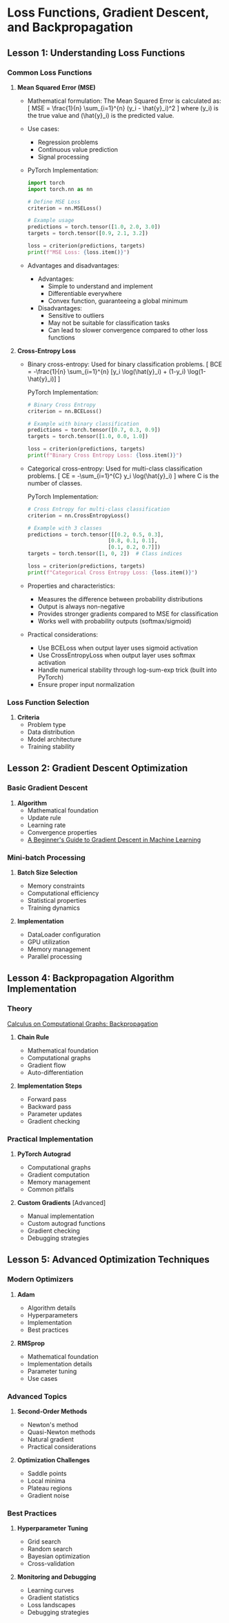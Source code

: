 # Loss Functions, Gradient Descent, and Backpropagation

## Lesson 1: Understanding Loss Functions

### Common Loss Functions
1. **Mean Squared Error (MSE)**
   - Mathematical formulation:
     The Mean Squared Error is calculated as: \[ MSE = \frac{1}{n} \sum_{i=1}^{n} (y_i - \hat{y}_i)^2 \]
     where \(y_i\) is the true value and \(\hat{y}_i\) is the predicted value.
   
   - Use cases:
     - Regression problems
     - Continuous value prediction
     - Signal processing
     
   - PyTorch Implementation:
     ```python
     import torch
     import torch.nn as nn

     # Define MSE Loss
     criterion = nn.MSELoss()

     # Example usage
     predictions = torch.tensor([1.0, 2.0, 3.0])
     targets = torch.tensor([0.9, 2.1, 3.2])
     
     loss = criterion(predictions, targets)
     print(f"MSE Loss: {loss.item()}")
     ```

   - Advantages and disadvantages:
     - Advantages:
       * Simple to understand and implement
       * Differentiable everywhere
       * Convex function, guaranteeing a global minimum
     - Disadvantages:
       * Sensitive to outliers
       * May not be suitable for classification tasks
       * Can lead to slower convergence compared to other loss functions

2. **Cross-Entropy Loss**
   - Binary cross-entropy:
     Used for binary classification problems.
     \[ BCE = -\frac{1}{n} \sum_{i=1}^{n} [y_i \log(\hat{y}_i) + (1-y_i) \log(1-\hat{y}_i)] \]
     
     PyTorch Implementation:
     ```python
     # Binary Cross Entropy
     criterion = nn.BCELoss()
     
     # Example with binary classification
     predictions = torch.tensor([0.7, 0.3, 0.9])
     targets = torch.tensor([1.0, 0.0, 1.0])
     
     loss = criterion(predictions, targets)
     print(f"Binary Cross Entropy Loss: {loss.item()}")
     ```

   - Categorical cross-entropy:
     Used for multi-class classification problems.
     \[ CE = -\sum_{i=1}^{C} y_i \log(\hat{y}_i) \]
     where C is the number of classes.
     
     PyTorch Implementation:
     ```python
     # Cross Entropy for multi-class classification
     criterion = nn.CrossEntropyLoss()
     
     # Example with 3 classes
     predictions = torch.tensor([[0.2, 0.5, 0.3],
                               [0.8, 0.1, 0.1],
                               [0.1, 0.2, 0.7]])
     targets = torch.tensor([1, 0, 2])  # Class indices
     
     loss = criterion(predictions, targets)
     print(f"Categorical Cross Entropy Loss: {loss.item()}")
     ```

   - Properties and characteristics:
     - Measures the difference between probability distributions
     - Output is always non-negative
     - Provides stronger gradients compared to MSE for classification
     - Works well with probability outputs (softmax/sigmoid)

   - Practical considerations:
     - Use BCELoss when output layer uses sigmoid activation
     - Use CrossEntropyLoss when output layer uses softmax activation
     - Handle numerical stability through log-sum-exp trick (built into PyTorch)
     - Ensure proper input normalization

### Loss Function Selection
1. **Criteria**
   - Problem type
   - Data distribution
   - Model architecture
   - Training stability

## Lesson 2: Gradient Descent Optimization

### Basic Gradient Descent
1. **Algorithm**
   - Mathematical foundation
   - Update rule
   - Learning rate
   - Convergence properties
   - [A Beginner's Guide to Gradient Descent in Machine Learning](https://medium.com/@yennhi95zz/4-a-beginners-guide-to-gradient-descent-in-machine-learning-773ba7cd3dfe)


### Mini-batch Processing
1. **Batch Size Selection**
   - Memory constraints
   - Computational efficiency
   - Statistical properties
   - Training dynamics

2. **Implementation**
   - DataLoader configuration
   - GPU utilization
   - Memory management
   - Parallel processing

## Lesson 4: Backpropagation Algorithm Implementation

### Theory

[Calculus on Computational Graphs: Backpropagation](https://colah.github.io/posts/2015-08-Backprop/)

1. **Chain Rule** 
   - Mathematical foundation
   - Computational graphs
   - Gradient flow
   - Auto-differentiation

2. **Implementation Steps**
   - Forward pass
   - Backward pass
   - Parameter updates
   - Gradient checking

### Practical Implementation
1. **PyTorch Autograd**
   - Computational graphs
   - Gradient computation
   - Memory management
   - Common pitfalls

2. **Custom Gradients** [Advanced]
   - Manual implementation
   - Custom autograd functions
   - Gradient checking
   - Debugging strategies

## Lesson 5: Advanced Optimization Techniques

### Modern Optimizers
1. **Adam**
   - Algorithm details
   - Hyperparameters
   - Implementation
   - Best practices

2. **RMSprop**
   - Mathematical foundation
   - Implementation details
   - Parameter tuning
   - Use cases

### Advanced Topics
1. **Second-Order Methods**
   - Newton's method
   - Quasi-Newton methods
   - Natural gradient
   - Practical considerations

2. **Optimization Challenges**
   - Saddle points
   - Local minima
   - Plateau regions
   - Gradient noise

### Best Practices
1. **Hyperparameter Tuning**
   - Grid search
   - Random search
   - Bayesian optimization
   - Cross-validation

2. **Monitoring and Debugging**
   - Learning curves
   - Gradient statistics
   - Loss landscapes
   - Debugging strategies 
